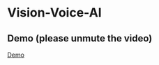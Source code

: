 # Vision-Voice-AI
## Demo (please unmute the video)

[Demo](https://github.com/HasShahsan/Vision-Voice-AI/assets/125413637/b2c16cc5-15a0-42f3-9789-b6934b1fe0e0)

